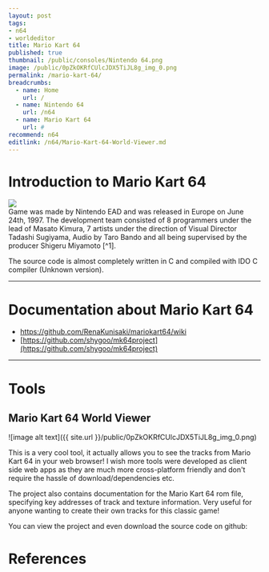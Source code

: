 ```yaml
---
layout: post
tags: 
- n64
- worldeditor
title: Mario Kart 64
published: true
thumbnail: /public/consoles/Nintendo 64.png
image: /public/0pZkOKRfCUlcJDX5TiJL8g_img_0.png
permalink: /mario-kart-64/
breadcrumbs:
  - name: Home
    url: /
  - name: Nintendo 64
    url: /n64
  - name: Mario Kart 64
    url: #
recommend: n64
editlink: /n64/Mario-Kart-64-World-Viewer.md
---
```


# Introduction to Mario Kart 64
<section class="postSection">
<img src="/public/games/n64/Mario Kart 3D.png" class="wow slideInLeft postImage" />

<div markdown="1">
Game was made by Nintendo EAD and was released in Europe on June 24th, 1997. 
The development team consisted of 8 programmers under the lead of Masato Kimura, 7 artists under the direction of Visual Director Tadashi Sugiyama, Audio by Taro Bando and all being supervised by the producer Shigeru Miyamoto [^1].

The source code is almost completely written in C and compiled with IDO C compiler (Unknown version).
</div>

</section>

---

# Documentation about Mario Kart 64
* https://github.com/RenaKunisaki/mariokart64/wiki
* [https://github.com/shygoo/mk64project](https://github.com/shygoo/mk64project) 

---

# Tools

## Mario Kart 64 World Viewer

![image alt text]({{ site.url }}/public/0pZkOKRfCUlcJDX5TiJL8g_img_0.png)

This is a very cool tool, it actually allows you to see the tracks from Mario Kart 64 in your web browser! I wish more tools were developed as client side web apps as they are much more cross-platform friendly and don't require the hassle of download/dependencies etc.

The project also contains documentation for the Mario Kart 64 rom file, specifying key addresses of track and texture information. Very useful for anyone wanting to create their own tracks for this classic game!

You can view the project and even download the source code on github:



# References
[^1]:-https://www.giantbomb.com/mario-kart-64/3030-10084/credits/
[^2]:-http://shmuplations.com/mariokart64/
